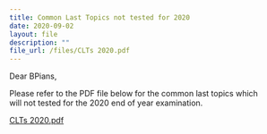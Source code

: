 ```yaml
---
title: Common Last Topics not tested for 2020
date: 2020-09-02
layout: file
description: ""
file_url: /files/CLTs 2020.pdf
---
```


Dear BPians,  
  
Please refer to the PDF file below for the common last topics which will not tested for the 2020 end of year examination.  
  
[CLTs 2020.pdf](https://www-bpghs-moe-edu-sg-admin.cwp.sg/qql/slot/u148/BPGHS%202020/Announcements%20&%20Updates/CLTs%202020.pdf)